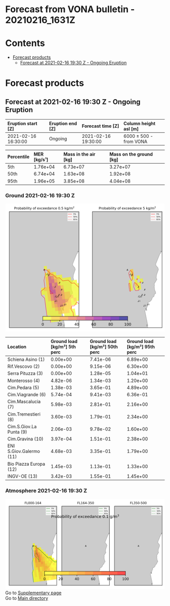 
Forecast from VONA bulletin - 20210216_1631Z
============================================

Contents
========

* [Forecast products](#forecast-products)
	* [Forecast at 2021-02-16 19:30 Z - Ongoing Eruption](#forecast-at-2021-02-16-1930-z---ongoing-eruption)

# Forecast products

## Forecast at 2021-02-16 19:30 Z - Ongoing Eruption
  

|Eruption start [Z]|Eruption end [Z]|Forecast time [Z]|Column height asl [m]|
| :--- | :--- | :--- | :--- |
|2021-02-16 16:30:00|Ongoing|2021-02-16 19:30:00|6000 ± 500 - from VONA|
  
  

|Percentile|MER [kg/s¹]|Mass in the air [kg]|Mass on the ground [kg]|
| :--- | :--- | :--- | :--- |
|5th|1.76e+04|6.73e+07|3.27e+07|
|50th|6.74e+04|1.63e+08|1.92e+08|
|95th|1.96e+05|3.85e+08|4.04e+08|
  

### Ground 2021-02-16 19:30 Z
  
![](./figures/probability_grd_2021_02_16_1930_scenario_1_1.png)  
  
  
  
  
  
  
  
  
  
  
  
  

|Location|Ground load [kg/m²] 5th perc|Ground load [kg/m²] 50th perc|Ground load [kg/m²] 95th perc|
| :--- | :--- | :--- | :--- |
|Schiena Asino (1)|0.00e+00|7.41e-06|6.89e+00|
|Rif.Vescovo (2)|0.00e+00|9.15e-06|6.30e+00|
|Serra Pituzza (3)|0.00e+00|1.28e-05|1.04e+01|
|Monterosso (4)|4.82e-06|1.34e-03|1.20e+00|
|Cim.Pedara (5)|1.38e-03|3.65e-01|4.89e+00|
|Cim.Viagrande (6)|5.74e-04|9.41e-03|6.36e-01|
|Cim.Mascalucia (7)|5.98e-03|2.81e-01|2.16e+00|
|Cim.Tremestieri (8)|3.60e-03|1.79e-01|2.34e+00|
|Cim.S.Giov.La Punta (9)|2.06e-03|9.78e-02|1.60e+00|
|Cim.Gravina (10)|3.97e-04|1.51e-01|2.38e+00|
|ENI S.Giov.Galermo (11)|4.68e-03|3.35e-01|1.79e+00|
|Bio Piazza Europa (12)|1.45e-03|1.13e-01|1.33e+00|
|INGV-OE (13)|3.42e-03|1.55e-01|1.45e+00|
  

### Atmosphere 2021-02-16 19:30 Z
  
![](./figures/probability_air_2021_02_16_1930_scenario_1_conclev_1_1.png)  
Go to [Supplementary page](Supplementary_page.md)  
Go to [Main directory](https://github.com/federicapardini/Real_time_ash_forecast)